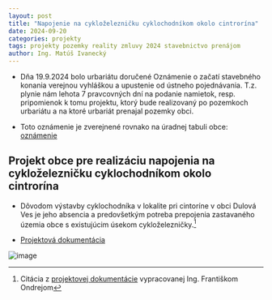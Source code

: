 ```yaml
---
layout: post
title: "Napojenie na cykloželezničku cyklochodníkom okolo cintrorína"
date: 2024-09-20
categories: projekty
tags: projekty pozemky reality zmluvy 2024 stavebnictvo prenájom
author: Ing. Matúš Ivanecký
---
```

 - Dňa 19.9.2024 bolo urbariátu doručené Oznámenie o začatí stavebného konania verejnou vyhláškou a upustenie od ústneho pojednávania. T.z. plynie nám lehota 7 pravcovných dní na podanie namietok, resp. pripomienok k tomu projektu, ktorý bude realizovaný po pozemkoch urbariátu a na ktoré urbariát prenajal pozemky obci.

- Toto oznámenie je zverejnené rovnako na úradnej tabuli obce: [oznámenie](https://www.dulovaves.sk/download_file_f.php?id=2100629)

## Projekt obce pre realizáciu napojenia na cykloželezničku cyklochodníkom okolo cintrorína

- Dôvodom výstavby cyklochodníka v lokalite pri cintoríne v obci Dulová Ves je jeho absencia  a predovšetkým potreba prepojenia zastavaného územia obce s existujúcim úsekom cykloželezničky.[^1]

 - [Projektová dokumentácia](https://drive.google.com/drive/folders/18x3qJzPUqdkkGeYT8iTs5RVMmLBkfgOr?usp=drive_link)


![image](https://github.com/user-attachments/assets/9e55549c-2fd7-4215-8609-a1b88d1d93f8)



[^1]: Citácia z [projektovej dokumentácie](https://drive.google.com/file/d/13gRekzmo_Ym1gNjYrpV-aUiqSQDCkr8a/view?usp=drive_link) vypracovanej Ing. Františkom Ondrejom
